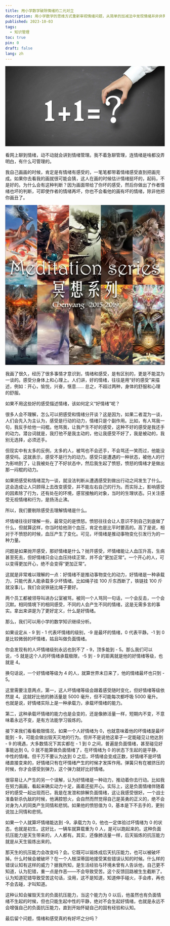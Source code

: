 ```yaml
---
title: 用小学数学破除情绪的二元对立
description: 用小学数学的思维方式重新审视情绪问题，从简单的加减法中发现情绪并非非黑即白的二元对立，而是可以计算、可以平衡的连续谱系。一次数学思维的情绪探索之旅。
published: 2023-10-03
tags:
  - 知识管理
toc: true
pin: 0
draft: false
lang: zh
---
```


![封面](./_images/用小学数学破除情绪的二元对立-1754566959648.webp)

看网上聊到情绪，动不动就会讲到情绪管理。我不着急聊管理，连情绪是啥都没弄明白，有什么可管理的。

我自己画画的时候，肯定是有情绪有感受的，一笔笔都带着情绪感受直到把画完成。如果你去看我的画就很可能会猜，这人在画的时候估计情绪挺坏的，起码，不是好的。为什么会有这种判断？因为画面带给了你坏的感受，然后你做出了作者情绪也坏的判断，可即使作者的情绪再坏，你也不会看他的画有坏的情绪，除非他把你画丑了。

![数字绘画作品《冥想》系列](./_images/用小学数学破除情绪的二元对立-1754567037492.webp)

我画了很久，经历了很多事情才意识到，情绪和感受，是有区别的，更是不能混为一谈的。感受分身体上和心理上。人们讲，好的情绪，往往是用“好的感受”来描述，例如：开心，愉悦，兴奋，惬意…… 总之，不超过两种，身体的舒服和心理的舒服。

如果不用这些好的感受描述情绪，该如何定义“好情绪”呢？

很多人会不理解，怎么可以把感受和情绪分开谈？这是因为，如果二者混为一谈，人们会先入为主认为，感受是行动的动力，情绪只是个副作用。比如，有人骂我一句，我反手给他一闷棍。他骂我，让我产生不好的感受，这种不好的感受是我还手的动力。潜台词就是，我打他不是我主动的，他让我感受不好了，我是被动的，我别无选择，必须还手。

但现实中有太多的反例，太多的人，被骂也不会还手，不会骂还一笑而过，他能没感受吗。这就表示，感受不是行为的动力。感受只是遭遇的一种状态，被他人的行为影响到了，让我被处在了不好状态中，然后我生起了愤怒，愤怒的情绪才是做出那一闷棍的动力。

如果把感受和情绪混为一谈，就没法判断从遭遇感受到做出行动之间发生了什么。这会造成让人只顾得上去改变感受，并不能左右自己的行为。而实际上，影响感受的因素除了行为，还有处在的环境，感官接触的对象，当时的生理状态。只关注感受无视情绪和行为，是扬汤止沸。

所以，我们要剔除感受去理解情绪是什么。

坏情绪往往好理解一些，最常见的是愤怒。愤怒往往会让人意识不到自己到底做了什么，但就算这样，你当时给他测个血压，肯定也是比平时要高的。高了是说，相对于不愤怒的时候，血压产生了变化。可见，坏情绪是推动事物变化引发行为的一种力量。

问题是如果抛开感受，那好情绪是什么？抛开感受，坏情绪能让人血压升高，生病甚至死去，但好情绪只会让血压持续正常，并不会“更加正常”。一个开心的人，可以变得更加开心，绝不会变得“更加正常”。

这就是非常难以理解的一点：好情绪不是推动事物变化的动力，好情绪是一种承载力，只能代表人能承载多少坏情绪。比如绳子挂 100 斤东西断了，铁链挂 100 斤就没事儿，我们会说铁链比绳子要好。

两个员工都被领导叫进办公室被骂，被同一个人骂同一句话，一个会反击，一个会沉默。相同情境下的相同感受，不同的人会产生不同的情绪，这是无需多言的事实。拿出来讲是为了更好定义，什么是好情绪。

那么，我们可以用小学的数学知识继续分析。

如果设定从 - 9 到 - 1 代表坏情绪的级别，-9 是最坏的情绪，0 代表平静。-1 到 0 是比较微弱的坏情绪，姑且叫做负面情绪。

你会发现有的人坏情绪级别永远也到不了 - 9，顶多能到 - 5。那么我们可以说，-5 就是这个人的坏情绪承载极限，-5 到 - 9 的距离就是他的好情绪等级，也就是 4。

换句话说，一个好情绪等级为 4 的人，就算世界末日来了，他的情绪最坏也只到 - 5。

这里需要注意两点，第一，这人坏情绪等级会跟着感受随时变化，但好情绪等级依然是 4。这就好比他的肺活量是 5000 毫升，但不可能每次都呼吸 5000 毫升。也就是说，好情绪实际上是一种承载力，承载坏情绪的能力。

第二，这种承载坏情绪的能力也是会变的，还是像肺活量一样，短期内不变，不意味着永远不变，是有方法能学习锻炼的。

接下来我们看看极限情况，如果一个人好情绪为 0，也就意味着他的坏情绪是最坏能到 - 9，可能会做出毁天灭地的行为。但并不是说他这辈子一定能碰见让他达到 - 9 的境遇，大多数情况下其实都在 - 1 到 0 之间，普遍是负面情绪，甚至碰见好事能达到 0。0 就不能算做负面情绪了，在坏情绪为 0 的状态下生起的是平静，中性的情绪。但千万不要认为达到 0 之后，坏情绪会变成正数，好情绪不是坏情绪直接变来的，好情绪只有在坏情绪产生的时候才发挥作用。弹簧只有在被挤压的时候，你才会感受到弹力，这个弹力就好比好情绪。

很容易让人产生的另一个误解，认为好情绪是一种动力，推动着你去行动。比如我在努力画画，看起来确实动力十足，画着还挺开心。实际上，这是负面情绪伴随着好的感受一起出现而已，我是在发泄和排解负面情绪，这让我感受很好。一个战士准备斩杀仇敌的时候，他满腔怒火，会自然而然觉得自己是英勇的正义的，绝不会对身为人的同类产生同情和悲悯。如果他的愤怒值为 0，基本是下不去手的，更别说加上同情和悲悯。

如果一个人就算坏情绪能达到 -9，承载力为 0，他也一定体验过坏情绪为 0 的状态，也就是初生。这好比，一辆车就算载重为 0 人，是可以跑起来的。这种负面抗压能力是天生带来的，人人都有。其实，还像肺活量一样，后天锻炼的抗压能力就是从天生锻炼出来的。

那天生的抗压能力会改变吗？会。它既可以锻炼成后天抗压能力，也可以被破坏掉。什么时候会被破坏？在一个人根深蒂固地接受某些错误认知的时候。什么样的错误认知有这样的威力？据我所知，是生活经验与环境未曾有人告诉他，自己更不知道，认为犯错，重一点是作恶——不会导致受苦。这个反馈回路被生生截断了。认为知道犯错导致受苦这句话，没用，这不是知道，知道伸手碰火，手会疼，再也不会去碰，才叫知道。

这种认知会摧毁天生的负面抗压能力，当这个能力为 0 以后，他虽然也有负面情绪不生起的时候，但也只能生起中性的平静，绝对不会生起好情绪，也就是永远不会增强自己的负面抗压能力，直到开始怀疑自己的固有经验和认知。

最后留个问题，情绪和感受真的有好坏之分吗？